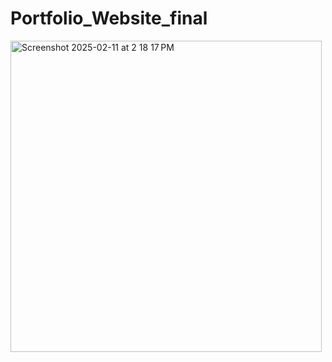# Portfolio_Website_final
<img width="498" alt="Screenshot 2025-02-11 at 2 18 17 PM" src="https://github.com/user-attachments/assets/fa102b3b-996e-4840-9801-4d4f80975cab" />
